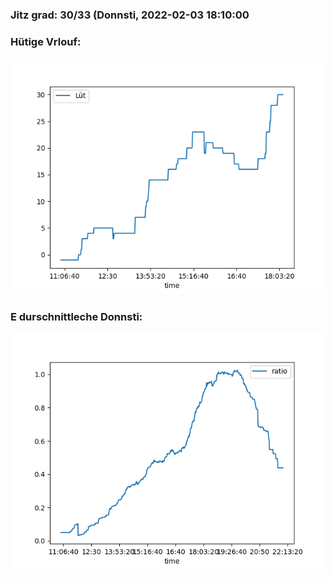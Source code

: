 ### Jitz grad: 30/33 (Donnsti, 2022-02-03 18:10:00

### Hütige Vrlouf:
![Graph](Today.png)

### E durschnittleche Donnsti:
![Graph](Donnsti.png)